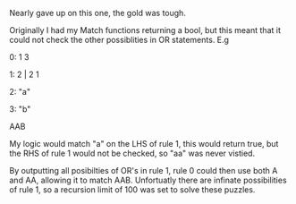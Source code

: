 Nearly gave up on this one, the gold was tough.

Originally I had my Match functions returning a bool, but this meant that it could not check the other possiblities in OR statements.
E.g 

0: 1 3

1: 2 | 2 1

2: "a"

3: "b"

AAB

My logic would match "a" on the LHS of rule 1, this would return true, but the RHS of rule 1 would not be checked, so "aa" was never vistied.

By outputting all posibilties of OR's in rule 1, rule 0 could then use both A and AA, allowing it to match AAB. Unfortuatly there are infinate possibilities of rule 1, so a recursion limit of 100 was set to solve these puzzles.
